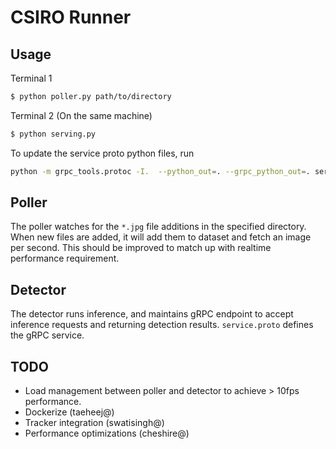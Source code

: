 # CSIRO Runner

## Usage

Terminal 1

```sh
$ python poller.py path/to/directory
```

Terminal 2 (On the same machine)

```sh
$ python serving.py
```

To update the service proto python files, run

```sh
python -m grpc_tools.protoc -I.  --python_out=. --grpc_python_out=. service.proto
```

## Poller

The poller watches for the `*.jpg` file additions in the specified directory.
When new files are added, it will add them to dataset and fetch an image per
second. This should be improved to match up with realtime performance
requirement.

## Detector

The detector runs inference, and maintains gRPC endpoint to accept inference
requests and returning detection results. `service.proto` defines the gRPC
service.

## TODO

*   Load management between poller and detector to achieve > 10fps performance.
*   Dockerize (taeheej@)
*   Tracker integration (swatisingh@)
*   Performance optimizations (cheshire@)
